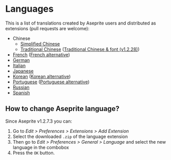 # Languages

This is a list of translations created by Aseprite users and
distributed as extensions (pull requests are welcome):

* Chinese
  * [Simplified Chinese](https://steamcommunity.com/sharedfiles/filedetails/?id=1333477949)
  * [Traditional Chinese](https://github.com/chongx1an/aseprite-TraditionalChineseExtension) ([Traditional Chinese & font (v1.2.28)](https://github.com/SiderealArt/Aseprite-Traditional-Chinese-Translation))
* [French](https://github.com/realBoubli/Aseprite-French-Translation) ([French alternative](https://github.com/farvardin/aseprite_french))
* [German](https://github.com/dotheflopboy/Aseprite-German-Translation)
* [Italian](https://github.com/FabianoIlCapo/aseprite_italian)
* [Japanese](http://wikiwiki.jp/aseprite/?%C6%FC%CB%DC%B8%EC%B2%BD%A5%D5%A5%A1%A5%A4%A5%EB%A4%CE%A5%C0%A5%A6%A5%F3%A5%ED%A1%BC%A5%C9)
* [Korean](https://imbada.github.io/Aseprite-Korean/) ([Korean alternative](http://eternalworld.tistory.com/531))
* [Portuguese](https://github.com/puddiCria/aseprite-pt-br) ([Portuguese alternative](https://github.com/Inky1003/aseprite-em-portugues))
* [Russian](https://github.com/lufog/aseprite-language-russian)
* [Spanish](https://github.com/Latirus/aseprite-spanish)

## How to change Aseprite language?

Since Aseprite v1.2.7.3 you can:

1. Go to *Edit > Preferences > Extensions > Add Extension*
2. Select the downloaded `.zip` of the language extension
3. Then go to *Edit > Preferences > General > Language* and select the
   new language in the combobox
4. Press the `OK` button.
